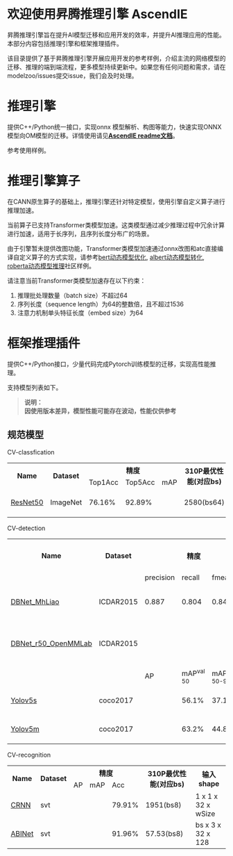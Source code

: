 # 欢迎使用昇腾推理引擎 AscendIE
昇腾推理引擎旨在提升AI模型迁移和应用开发的效率，并提升AI推理应用的性能。本部分内容包括推理引擎和框架推理插件。

该目录提供了基于昇腾推理引擎开展应用开发的参考样例，介绍主流的网络模型的迁移、推理的端到端流程，更多模型持续更新中。如果您有任何问题和需求，请在modelzoo/issues提交issue，我们会及时处理。


# 推理引擎
提供C++/Python统一接口，实现onnx 模型解析、构图等能力，快速实现ONNX模型向OM模型的迁移。详情使用请见[**AscendIE readme文档**](./AscendIE/readme.md)。

参考使用样例。

# 推理引擎算子
在CANN原生算子的基础上，推理引擎还针对特定模型，使用引擎自定义算子进行推理加速。

当前算子已支持Transformer类模型加速。这类模型通过减少推理过程中冗余计算进行加速，适用于长序列，且序列长度分布广的场景。

由于引擎暂未提供改图功能，Transformer类模型加速通过onnx改图和atc直接编译自定义算子的方式实现，请参考[bert动态模型优化](https://gitee.com/ascend/ModelZoo-PyTorch/tree/master/ACL_PyTorch/built-in/nlp/Bert_Uncased_Huggingface), [albert动态模型转化](https://gitee.com/ascend/ModelZoo-PyTorch/tree/master/ACL_PyTorch/contrib/nlp/albert), [roberta动态模型推理](https://gitee.com/ascend/ModelZoo-PyTorch/tree/master/ACL_PyTorch/contrib/nlp/roberta)社区样例。

请注意当前Transformer类模型加速存在以下约束：
1. 推理批处理数量（batch size）不超过64
2. 序列长度（sequence length）为64的整数倍，且不超过1536
3. 注意力机制单头特征长度（embed size）为64

# 框架推理插件
提供C++/Python接口，少量代码完成Pytorch训练模型的迁移，实现高性能推理。

支持模型列表如下。

>**说明：**   
>**因使用版本差异，模型性能可能存在波动，性能仅供参考**


##  规范模型
CV-classfication

<table align="center">
    <tr>
        <th rowspan=2>Name</th>
	<th rowspan=2>Dataset</th>
        <th align="center" colspan=3>精度</th>
	<th rowspan=2>310P最优性能(对应bs)</th>
	<th rowspan=2>输入shape</th>
    </tr>
    <tr>
	<td>Top1Acc</td>
	<td>Top5Acc</td>
        <td>mAP</td>
    </tr>
    <tr>
        <td>
        <a href="https://gitee.com/ascend/ModelZoo-PyTorch/tree/master/AscendIE/TorchAIE/built-in/cv/classification/ResNet50">  ResNet50 </a>
        </td>
        <td>ImageNet</td>
	<td>76.16%</td>
        <td>92.89%</td>
	<td></td>
	<td>2580(bs64)</td>
	<td>bs x 3 x 224 x 224</td>
    </tr>
</table>



CV-detection

<table align="center">
    <tr>
    <th rowspan=2>Name</th>
	<th rowspan=2>Dataset</th>
    <th align="center" colspan=3 rowspan=2>精度</th>
	<th rowspan=2>310P最优性能(对应bs)</th>
	<th rowspan=2>输入shape</th>
    </tr>
    <tr>
    </tr>
    <tr>
        <td></td>
        <td></td>
	<td>precision</td>
        <td>recall</td>
        <td>fmeasure</td>
    <td></td>
	<td></td>
    </tr>
    <tr>
        <td>
        <a href="https://gitee.com/ascend/ModelZoo-PyTorch/tree/master/AscendIE/TorchAIE/built-in/cv/detection/DBNet_MhLiao">  DBNet_MhLiao </a>
        </td>
        <td>ICDAR2015</td>
	<td> 0.887 </td>
        <td>0.804</td>
        <td>0.843</td>
    <td> 10.94(bs1)</td>
	<td> 1 x 3 x 736 x 1280 </td>
    </tr>
    <tr>
        <td>
        <a href="https://gitee.com/ascend/ModelZoo-PyTorch/tree/master/AscendIE/TorchAIE/built-in/cv/detection/DBNet_r50_OpenMMLab">  DBNet_r50_OpenMMLab </a>
        </td>
        <td>ICDAR2015</td>
	<td></td>
        <td></td>
        <td></td>
    <td> 5.88(all) </td>
	<td> bs x 3 x 1024 x 1728 </td>
    </tr>
    <tr>
        <td></td>
        <td></td>
	<td>AP</td>
        <td>mAP<sup>val<br>50</td>
        <td>mAP<sup>val<br>50-95</td>
    <td></td>
	<td></td>
    </tr>
    <tr>
        <td>
        <a href="https://gitee.com/ascend/ModelZoo-PyTorch/tree/master/AscendIE/TorchAIE/built-in/cv/detection/Yolov5">  Yolov5s </a>
        </td>
        <td>coco2017</td>
	<td></td>
    <td> 56.1% </td>
        <td> 37.1% </td>
        <td>  </td>
	<td> 1 x 3 x 640 x 640 </td>
    </tr>
        <tr>
        <td>
        <a href="https://gitee.com/ascend/ModelZoo-PyTorch/tree/master/AscendIE/TorchAIE/built-in/cv/detection/Yolov5">  Yolov5m </a>
        </td>
        <td>coco2017</td>
	<td></td>
    <td> 63.2%  </td>
        <td> 44.8%</td>
        <td> </td>
	<td> 1 x 3 x 640 x 640 </td>
    </tr>
</table>


CV-recognition

<table align="center">
    <tr>
        <th rowspan=2>Name</th>
	<th rowspan=2>Dataset</th>
        <th align="center" colspan=3>精度</th>
	<th rowspan=2>310P最优性能(对应bs)</th>
	<th rowspan=2>输入shape</th>
    </tr>
    <tr>
	<td>AP</td>
        <td>mAP</td>
        <td>Acc</td>
    </tr>
    <tr>
        <td>
        <a href="https://gitee.com/ascend/ModelZoo-PyTorch/tree/master/AscendIE/TorchAIE/built-in/cv/recognition/CRNN_OpenMMlab">  CRNN </a>
        </td>
        <td>svt</td>
	<td></td>
        <td></td>
        <td> 79.91% </td>
	<td> 1951(bs8) </td>
	<td>1 x 1 x 32 x wSize</td>
    <tr>
        <td>
        <a href="https://gitee.com/ascend/ModelZoo-PyTorch/tree/master/AscendIE/TorchAIE/built-in/cv/recognition/ABINet_MMOCR">  ABINet </a>
        </td>
        <td>svt</td>
	<td></td>
        <td></td>
        <td> 91.96% </td>
	<td> 57.53(bs8) </td>
	<td>bs x 3 x 32 x 128</td>
    </tr>
</table>




